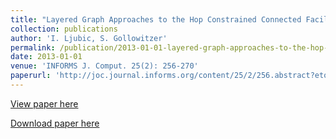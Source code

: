 ```yaml
---
title: "Layered Graph Approaches to the Hop Constrained Connected Facility Location Problem"
collection: publications
author: 'I. Ljubic, S. Gollowitzer'
permalink: /publication/2013-01-01-layered-graph-approaches-to-the-hop-constrained-connected-facility-location-problem
date: 2013-01-01
venue: 'INFORMS J. Comput. 25(2): 256-270'
paperurl: 'http://joc.journal.informs.org/content/25/2/256.abstract?etoc'
---
```

[View paper here](http://joc.journal.informs.org/content/25/2/256.abstract?etoc)

[Download paper here]({{site.url}}/docs/publications/HCConFL_LG_IJOC.pdf)
